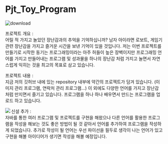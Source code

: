 # Pjt_Toy_Program

![download](https://user-images.githubusercontent.com/53751665/85842371-947a0680-b7da-11ea-8034-2f8c1d08c782.png)



프로젝트 개요 : <br>
 어릴 적 가지고 놀았던 장난감과의 추억을 기억하십니까? 남자 아이라면 로보트, 게임기 관련 장난감을 가지고 즐거운 시간을 보낸 기억이 있을 것입니다.
저는 이번 프로젝트를 만들기로 시작한 동기는 프로그래밍이라는 아주 허들이 높은 장벽이지만 프로그래밍 언어를 가지고 만들어내는 프로그램 및 성과물을
하나의 장난감 처럼 가지고 놀면서 자연스럽게 익히는 것을 최고의 목표로 삼고 있습니다.



프로젝트 내용 : <br>
 지금 저의 깃허브 내에 있는 repository 내부에 약간의 프로젝트가 담겨 있습니다. (이미지 관리 프로그램, 연락처 관리 프로그램...) 이 외에도 다양한 언어를 가지고
장난감 처럼 만지면서 즐기고 있습니다. 프로그램을 하나 하나 배우면서 만드는 프로그램을 업로드 하고 있습니다.

<img src="https://user-images.githubusercontent.com/53751665/86532792-7b263800-bf07-11ea-9d0c-84da74f2197b.jpg" align="left">

신설 추가 : <br>
자바를 통한 여러 프로그램 및 프로젝트를 구현을 해왔으나 다른 언어를 활용한 프로그램을 작성을 해보는 것도 좋은 방법이 될 것 같아서 언어를 추가하여 프로그램을 작성하게
되었습니다. 추가로 작성이 될 언어는 우선 파이선을 필두로 생각이 나는 언어가 있고 구현을 해볼 아이디어가 생기면 작성을 해볼 예정입니다.
